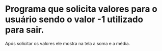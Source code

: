 # Programa que solicita valores para o usuário sendo o valor -1 utilizado para sair. 
Após solicitar os valores ele mostra na tela a soma e a média.
